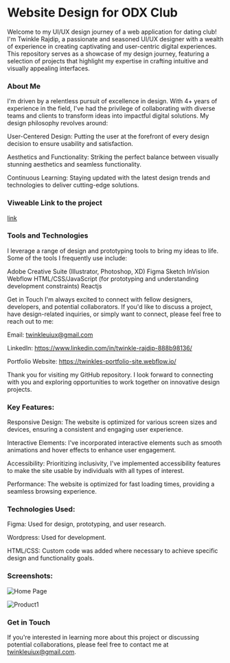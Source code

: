 # Website Design for ODX Club

Welcome to my UI/UX design journey of a web application for dating club! I'm Twinkle Rajdip, a passionate and seasoned UI/UX designer with a wealth of experience in creating captivating and user-centric digital experiences. This repository serves as a showcase of my design journey, featuring a selection of projects that highlight my expertise in crafting intuitive and visually appealing interfaces.

### About Me
I'm driven by a relentless pursuit of excellence in design. With 4+ years of experience in the field, I've had the privilege of collaborating with diverse teams and clients to transform ideas into impactful digital solutions. My design philosophy revolves around:

User-Centered Design: Putting the user at the forefront of every design decision to ensure usability and satisfaction.

Aesthetics and Functionality: Striking the perfect balance between visually stunning aesthetics and seamless functionality.

Continuous Learning: Staying updated with the latest design trends and technologies to deliver cutting-edge solutions.

### Viweable Link to the project
[link](https://www.figma.com/file/sKDxaOudXQ0svYbAAaXqlc/ODX-Website-FinalOne?type=design&node-id=0%3A1&mode=design&t=A6ScmFLSINNhbctE-1)


### Tools and Technologies
I leverage a range of design and prototyping tools to bring my ideas to life. Some of the tools I frequently use include:

Adobe Creative Suite (Illustrator, Photoshop, XD)
Figma
Sketch
InVision
Webflow
HTML/CSS/JavaScript (for prototyping and understanding development constraints)
Reactjs

Get in Touch
I'm always excited to connect with fellow designers, developers, and potential collaborators. If you'd like to discuss a project, have design-related inquiries, or simply want to connect, please feel free to reach out to me:

Email: twinkleuiux@gmail.com

LinkedIn: https://www.linkedin.com/in/twinkle-rajdip-888b98136/

Portfolio Website: https://twinkles-portfolio-site.webflow.io/

Thank you for visiting my GitHub repository. I look forward to connecting with you and exploring opportunities to work together on innovative design projects.


### Key Features:

Responsive Design: The website is optimized for various screen sizes and devices, ensuring a consistent and engaging user experience.

Interactive Elements: I've incorporated interactive elements such as smooth animations and hover effects to enhance user engagement.

Accessibility: Prioritizing inclusivity, I've implemented accessibility features to make the site usable by individuals with all types of interest.

Performance: The website is optimized for fast loading times, providing a seamless browsing experience.

### Technologies Used:

Figma: Used for design, prototyping, and user research.

Wordpress: Used for development.

HTML/CSS: Custom code was added where necessary to achieve specific design and functionality goals.


### Screenshots:

![Home Page](https://github.com/Twinkle-des/WebDesigns/assets/85760141/057639f4-0bdb-4991-82a0-148f6d1c6cbe)


![Product1](https://github.com/Twinkle-des/WebDesigns/assets/85760141/37df9e65-44bd-4d10-b04e-45506d7d99f8)



### Get in Touch
If you're interested in learning more about this project or discussing potential collaborations, please feel free to contact me at twinkleuiux@gmail.com.

